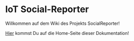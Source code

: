 # IoT Social-Reporter

Willkommen auf dem Wiki des Projekts SocialReporter!

[Hier](https://github.com/HHZ-IoT/Social-Reporter/wiki) kommst Du auf die Home-Seite dieser Dokumentation!
